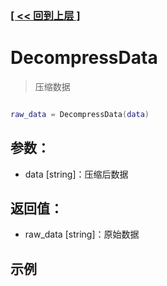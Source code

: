 ### [[ << 回到上层 ]](README.md)

# DecompressData

> 压缩数据

```lua

raw_data = DecompressData(data)

```

## 参数：

+ data [string]：压缩后数据

## 返回值：

+ raw_data [string]：原始数据

## 示例

```lua

```